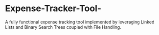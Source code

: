 # Expense-Tracker-Tool-
A fully functional expense tracking tool implemented by leveraging Linked Lists and Binary Search Trees coupled with File Handling. 
